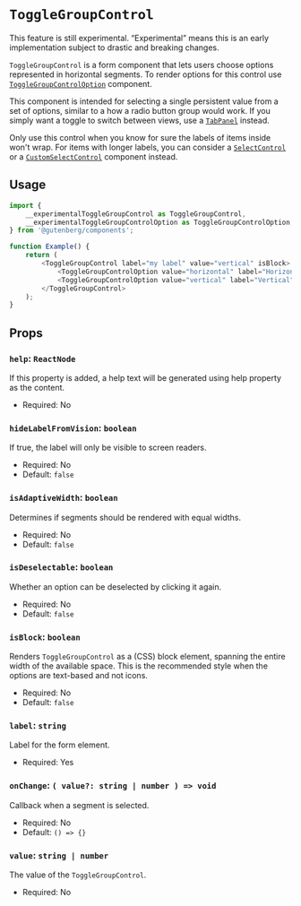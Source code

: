 # `ToggleGroupControl`

<div class="callout callout-alert">
This feature is still experimental. “Experimental” means this is an early implementation subject to drastic and breaking changes.
</div>

`ToggleGroupControl` is a form component that lets users choose options represented in horizontal segments. To render options for this control use [`ToggleGroupControlOption`](/packages/components/src/toggle-group-control/toggle-group-control-option/README.md) component.

This component is intended for selecting a single persistent value from a set of options, similar to a how a radio button group would work. If you simply want a toggle to switch between views, use a [`TabPanel`](/packages/components/src/tab-panel/README.md) instead.

Only use this control when you know for sure the labels of items inside won't wrap. For items with longer labels, you can consider a [`SelectControl`](/packages/components/src/select-control/README.md) or a [`CustomSelectControl`](/packages/components/src/custom-select-control/README.md) component instead.

## Usage

```js
import {
	__experimentalToggleGroupControl as ToggleGroupControl,
	__experimentalToggleGroupControlOption as ToggleGroupControlOption,
} from '@gutenberg/components';

function Example() {
	return (
		<ToggleGroupControl label="my label" value="vertical" isBlock>
			<ToggleGroupControlOption value="horizontal" label="Horizontal" />
			<ToggleGroupControlOption value="vertical" label="Vertical" />
		</ToggleGroupControl>
	);
}
```

## Props

### `help`: `ReactNode`

If this property is added, a help text will be generated using help property as the content.

-   Required: No

### `hideLabelFromVision`: `boolean`

If true, the label will only be visible to screen readers.

-   Required: No
-   Default: `false`

### `isAdaptiveWidth`: `boolean`

Determines if segments should be rendered with equal widths.

-   Required: No
-   Default: `false`

### `isDeselectable`: `boolean`

Whether an option can be deselected by clicking it again.

-   Required: No
-   Default: `false`

### `isBlock`: `boolean`

Renders `ToggleGroupControl` as a (CSS) block element, spanning the entire width of the available space. This is the recommended style when the options are text-based and not icons.

-   Required: No
-   Default: `false`

### `label`: `string`

Label for the form element.

-   Required: Yes

### `onChange`: `( value?: string | number ) => void`

Callback when a segment is selected.

-   Required: No
-   Default: `() => {}`

### `value`: `string | number`

The value of the `ToggleGroupControl`.

-   Required: No
